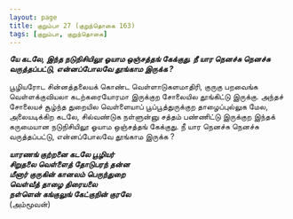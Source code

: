 ```yaml
---
layout: page
title: குறும்பா 27 (குறுந்தொகை 163)
tags: [குறும்பா, குறுந்தொகை]
---
```


<!-- ## 163
### ஜூன் 21, 2012 -->

***யே கடலே, இந்த நடுநிசியிலூ ஓயாம ஒஞ்சத்தங் கேக்குது. நீ யார நெனச்சு நெனச்சு வருத்தப்பட்டு, என்னப்போலவே தூங்காம இருக்க ?***


பூழியரோட சின்னத்தலையக் கொண்ட வெள்ளாடுகளமாதிரி, குருகு பறவைங்க வெள்ளக்குவியலா கடற்கரையோரமா இருக்குற சோலையில தூங்கிட்டு இருக்கு. அந்தச் சோலையச் சூழ்ந்த துறையில வெள்ளையாப் பூப்பூத்துருக்குற தாழைப்புல்லுக மேல, அலையடிக்கிற கடலே, சில்வண்டுக நள்ளுன்னு சத்தம் பண்ணிட்டு இருக்குற இந்தக் கருமையான நடுநிசியிலூ ஓயாம ஒஞ்சத்தங் கேக்குது. நீ யார நெனச்சு நெனச்சு வருத்தப்பட்டு, என்னப்போலவே தூங்காம இருக்க ?


***யாரணங் குற்றனை கடலே பூழியர்  
சிறுதலை வெள்ளைத் தோடுபரந் தன்ன  
மீனார் குருகின் கானலம் பெருந்துறை  
வெள்வீத் தாழை திரையலை  
நள்ளென் கங்குலுங் கேட்குநின் குரலே***  
(அம்மூவன்)